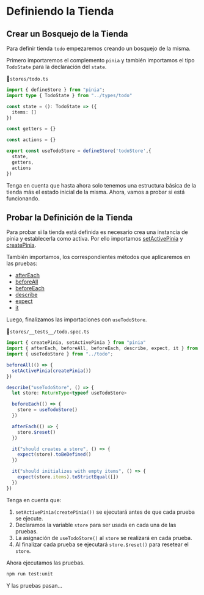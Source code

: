 # Definiendo la Tienda

## Crear un Bosquejo de la Tienda

Para definir tienda `todo` empezaremos creando un bosquejo de la misma.

Primero importaremos el complemento `pinia` y también importamos el tipo `TodoState` para la declaración del `state`.

📃`stores/todo.ts`
```ts
import { defineStore } from "pinia";
import type { TodoState } from "../types/todo"

const state = (): TodoState => ({
  items: []
})

const getters = {}

const actions = {}

export const useTodoStore = defineStore('todoStore',{
  state,
  getters,
  actions
})
```
Tenga en cuenta que hasta ahora solo tenemos una estructura básica de la tienda más el estado inicial de la misma. Ahora, vamos a probar si está funcionando.

## Probar la Definición de la Tienda

Para probar si la tienda está definida es necesario crea una instancia de pinia y establecerla como activa. Por ello importamos [setActivePinia](https://pinia.vuejs.org/api/modules/pinia.html#setactivepinia) y [createPinia](https://pinia.vuejs.org/api/modules/pinia.html#createpinia). 

También importamos, los correspondientes métodos que aplicaremos en las pruebas:
- [afterEach](https://vitest.dev/api/#aftereach)
- [beforeAll](https://vitest.dev/api/#beforeall)
- [beforeEach](https://vitest.dev/api/#beforeeach)
- [describe](https://vitest.dev/api/#describe)
- [expect](https://vitest.dev/api/#expect)
- [it](https://vitest.dev/api/#test)

Luego, finalizamos las importaciones con `useTodoStore`.

📃`stores/__tests__/todo.spec.ts`
```ts
import { createPinia, setActivePinia } from "pinia"
import { afterEach, beforeAll, beforeEach, describe, expect, it } from "vitest";
import { useTodoStore } from "../todo";

beforeAll(() => {
  setActivePinia(createPinia())
})

describe("useTodoStore", () => {
  let store: ReturnType<typeof useTodoStore>

  beforeEach(() => {
    store = useTodoStore()
  })

  afterEach(() => {
    store.$reset()
  })

  it("should creates a store", () => {
    expect(store).toBeDefined()
  })

  it("should initializes with empty items", () => {
    expect(store.items).toStrictEqual([])
  })
})
```

Tenga en cuenta que:

1. `setActivePinia(createPinia())` se ejecutará antes de que cada prueba se ejecute.
2. Declaramos la variable `store` para ser usada en cada una de las pruebas.
3. La asignación de `useTodoStore()` al `store` se realizará en cada prueba.
4. Al finalizar cada prueba se ejecutará `store.$reset()` para resetear el `store`.

Ahora ejecutamos las pruebas.

```bash
npm run test:unit
```

Y las pruebas pasan...
